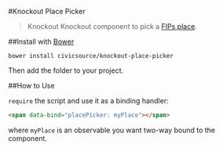 #Knockout Place Picker

> Knockout Knockout component to pick a [FIPs place](https://github.com/civicsource/fips).

##Install with [Bower](http://bower.io/)

```
bower install civicsource/knockout-place-picker
```

Then add the folder to your project.

##How to Use

`require` the script and use it as a binding handler:

```html
<span data-bind="placePicker: myPlace"></span>
```

where `myPlace` is an observable you want two-way bound to the component.